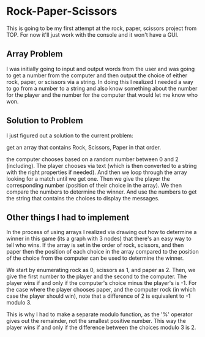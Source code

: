 # Rock-Paper-Scissors

This is going to be my first attempt at the rock, paper, scissors project from 
TOP. For now it'll just work with the console and it won't have a GUI.


## Array Problem

I was initially going to input and output words from the user and was going to 
get a number from the computer and then output the choice of either rock, paper,
or scissors via a string. In doing this I realized I needed a way to go from a number
to a string and also know something about the number for the player and the number
for the computer that would let me know who won.

## Solution to Problem

I just figured out a solution to the current problem:

get an array that contains Rock, Scissors, Paper in that order.

the computer chooses based on a random number between 0 and 2 (including).
The player chooses via text (which is then converted to a string with the right
properties if needed). And then we loop through the array looking for a match 
until we get one. Then we give the player the corresponding number (position of
their choice in the array). We then compare the numbers to determine the winner.
And use the numbers to get the string that contains the choices to display the 
messages.

## Other things I had to implement

In the process of using arrays I realized via drawing out how to determine a winner
in this game (its a graph with 3 nodes) that there's an easy way to tell who wins.
If the array is set in the order of rock, scissors, and then paper then the position 
of each choice in the array compared to the position of the choice from the computer
can be used to determine the winner. 

We start by enumerating rock as 0, scissors as 1, and paper as 2. Then,
we give the first number to the player and the second to the computer. The player wins
if and only if the computer's choice minus the player's is -1. For the case where
the player chooses paper, and the computer rock (in which case the player should win),
note that a difference of 2 is equivalent to -1 modulo 3. 

This is why I had to make a separate modulo function, as the '%' operator gives out the remainder, not the smallest positive number. This way the player wins if and only
if the difference between the choices modulo 3 is 2.